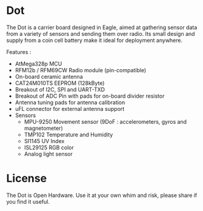 # Dot

The Dot is a carrier board designed in Eagle, aimed at gathering sensor data from a variety of sensors and sending them over radio.
Its small design and supply from a coin cell battery make it ideal for deployment anywhere.

Features :
* AtMega328p MCU
* RFM12b / RFM69CW Radio module (pin-compatible)
* On-board ceramic antenna
* CAT24M010TS EEPROM (128kByte)
* Breakout of I2C, SPI and UART-TXD
* Breakout of ADC Pin with pads for on-board divider resistor
* Antenna tuning pads for antenna calibration
* uFL connector for external antenna support 
* Sensors
  * MPU-9250 Movement sensor (9DoF : accelerometers, gyros and magnetometer)
  * TMP102 Temperature and Humidity
  * SI1145 UV Index
  * ISL29125 RGB color
  * Analog light sensor

  
# License
The Dot is Open Hardware. Use it at your own whim and risk, please share if you find it useful.